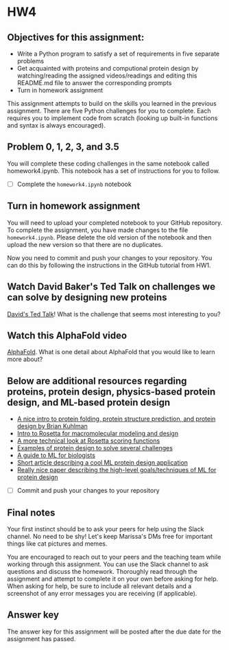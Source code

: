 # HW4


## Objectives for this assignment:
* Write a Python program to satisfy a set of requirements in five separate problems
* Get acquainted with proteins and computional protein design by watching/reading the assigned videos/readings and editing this README.md file to answer the corresponding prompts
* Turn in homework assignment

This assignment attempts to build on the skills you learned in the previous assignment. There are five Python challenges for you to complete. Each requires you to implement code from scratch (looking up built-in functions and syntax is always encouraged).


## Problem 0, 1, 2, 3, and 3.5

You will complete these coding challenges in the same notebook called homework4.ipynb. This notebook has a set of instructions for you to follow.

* [ ] Complete the `homework4.ipynb` notebook

## Turn in homework assignment

You will need to upload your completed notebook to your GitHub repository. To complete the assignment, you have made changes to the file `homework4.ipynb`.  Please delete the old version of the notebook and then upload the new version so that there are no duplicates.

Now you need to commit and push your changes to your repository. You can do this by following the instructions in the GitHub tutorial from HW1. 

## Watch David Baker's Ted Talk on challenges we can solve by designing new proteins

[David's Ted Talk](https://www.youtube.com/watch?v=PJLT0cAPNfs)! What is the challenge that seems most interesting to you?

## Watch this AlphaFold video

[AlphaFold](https://www.youtube.com/watch?v=gg7WjuFs8F4). What is one detail about AlphaFold that you would like to learn more about?

## Below are additional resources regarding proteins, protein design, physics-based protein design, and ML-based protein design

- [A nice intro to protein folding, protein structure prediction, and protein design by Brian Kuhlman](https://www.biophysics.org/Portals/0/BPSAssets/Education/Documents/Lecture%2011%20Kuhlman.pdf)
- [Intro to Rosetta for macromolecular modeling and design](https://www.ncbi.nlm.nih.gov/pmc/articles/PMC7603796/)
- [A more technical look at Rosetta scoring functions](https://pubmed.ncbi.nlm.nih.gov/28430426/)
- [Examples of protein design to solve several challenges](https://www.sciencedirect.com/science/article/pii/S0021925820308498?via%3Dihub)
- [A guide to ML for biologists](https://www.nature.com/articles/s41580-021-00407-0)
- [Short article describing a cool ML protein design application](https://elifesciences.org/articles/79310)
- [Really nice paper describing the high-level goals/techniques of ML for protein design](https://www.nature.com/articles/s41587-024-02127-0)

* [ ] Commit and push your changes to your repository

## Final notes

Your first instinct should be to ask your peers for help using the Slack channel. No need to be shy! Let's keep Marissa's DMs free for important things like cat pictures and memes.

You are encouraged to reach out to your peers and the teaching team while working through this assignment. You can use the Slack channel to ask questions and discuss the homework. Thoroughly read through the assignment and attempt to complete it on your own before asking for help. When asking for help, be sure to include all relevant details and a screenshot of any error messages you are receiving (if applicable). 

## Answer key

The answer key for this assignment will be posted after the due date for the assignment has passed.
